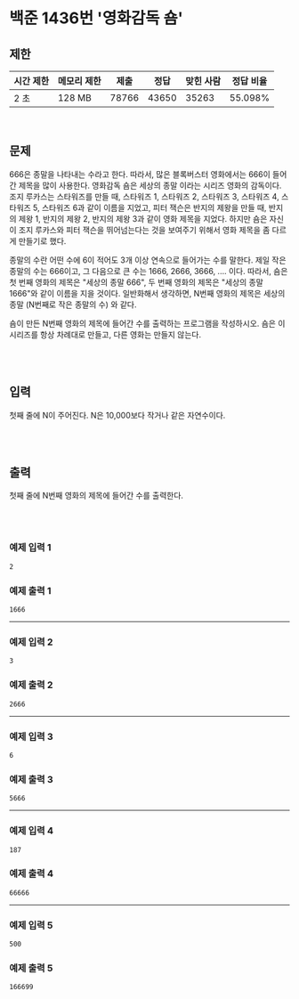 # 백준 1436번 '영화감독 숌'

## 제한
|시간 제한|메모리 제한|제출|정답|맞힌 사람|정답 비율|
|------|------|---|---|----|----|
|2 초|128 MB|78766|43650|35263|55.098%|

<br>

## 문제
666은 종말을 나타내는 수라고 한다. 따라서, 많은 블록버스터 영화에서는 666이 들어간 제목을 많이 사용한다. 영화감독 숌은 세상의 종말 이라는 시리즈 영화의 감독이다. 조지 루카스는 스타워즈를 만들 때, 스타워즈 1, 스타워즈 2, 스타워즈 3, 스타워즈 4, 스타워즈 5, 스타워즈 6과 같이 이름을 지었고, 피터 잭슨은 반지의 제왕을 만들 때, 반지의 제왕 1, 반지의 제왕 2, 반지의 제왕 3과 같이 영화 제목을 지었다. 하지만 숌은 자신이 조지 루카스와 피터 잭슨을 뛰어넘는다는 것을 보여주기 위해서 영화 제목을 좀 다르게 만들기로 했다.

종말의 수란 어떤 수에 6이 적어도 3개 이상 연속으로 들어가는 수를 말한다. 제일 작은 종말의 수는 666이고, 그 다음으로 큰 수는 1666, 2666, 3666, .... 이다. 따라서, 숌은 첫 번째 영화의 제목은 "세상의 종말 666", 두 번째 영화의 제목은 "세상의 종말 1666"와 같이 이름을 지을 것이다. 일반화해서 생각하면, N번째 영화의 제목은 세상의 종말 (N번째로 작은 종말의 수) 와 같다.

숌이 만든 N번째 영화의 제목에 들어간 수를 출력하는 프로그램을 작성하시오. 숌은 이 시리즈를 항상 차례대로 만들고, 다른 영화는 만들지 않는다.

<br><br>

## 입력
첫째 줄에 N이 주어진다. N은 10,000보다 작거나 같은 자연수이다.

<br><br>

## 출력
첫째 줄에 N번째 영화의 제목에 들어간 수를 출력한다.

<br><br>
### 예제 입력 1
```
2
```
### 예제 출력 1
```
1666
```
<hr>

### 예제 입력 2
```
3
```
### 예제 출력 2
```
2666
```
<hr>

### 예제 입력 3
```
6
```
### 예제 출력 3
```
5666
```
<hr>

### 예제 입력 4
```
187
```
### 예제 출력 4
```
66666
```
<hr>

### 예제 입력 5
```
500
```
### 예제 출력 5
```
166699
```
